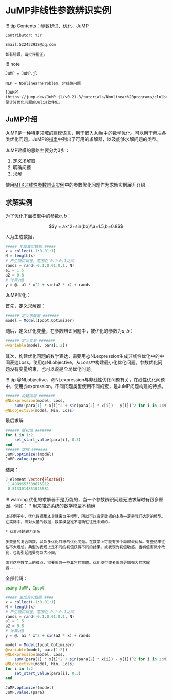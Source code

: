 # JuMP非线性参数辨识实例

!!! tip
    Contents：参数辨识、优化、JuMP

    Contributor: YJY

    Email:522432938@qq.com

    如有错误，请批评指正。

!!! note

    JuMP = JuMP.jl

    NLP = NonlinearnProblem，非线性问题

    [JuMP](https://jump.dev/JuMP.jl/v0.21.8/tutorials/Nonlinear%20programs/clnlbeam/)是计算优化问题的Julia软件包。

## JuMP介绍

JuMP是一种特定领域的建模语言，用于嵌入Julia中的数学优化。可以用于解决各类优化问题。JuMP的[指南](https://jump.dev/JuMP.jl/v0.21.8/installation/)中列出了可用的求解器，以及能够求解问题的类型。

JuMP建模的思路主要分为3步：

1. 定义求解器
2. 明确问题
3. 求解

使用[MTK非线性参数辨识实例](./参数辨识实例_MTK.md)中的参数优化问题作为求解实例展开介绍

## 求解实例

为了优化下面模型中的参数$a,b$：

```math
y = ax^2+sin(bx)\\a=1.5,b=0.8
```  

人为生成数据，

```julia
##### 生成真实数据 #####
x = collect(-1:0.01:1)
N = length(x)
# 产生随机误差，范围在-0.1~0.1之间
rands = rand(-0.1:0.01:0.1, N)
a1 = 1.5
a2 = 0.8
# 计算y值
y = @. a1 * x^2 + sin(a2 * x) + rands
```

JuMP优化：

首先，定义求解器：

```julia
###### 定义求解器 #######
model = Model(Ipopt.Optimizer)
```

随后，定义优化变量，在参数辨识问题中，被优化的参数为$a,b$：

```julia
###### 定义变量 #######
@variable(model, para[1:2])
```

其次，构建优化问题的数学表达，需要用@NLexpression生成非线性优化中的中间表达Loss。使用@NLobjective，从Loss中构建最小化优化问题。参数优化问题没有变量约束，也可以说是全局优化问题。

!!! tip
    @NLobjective、@NLexpression与非线性优化问题有关，在线性优化问题中，使用@expression。不同问题类型使用不同的宏，是JuMP问题构建的特点。

```julia
###### 构建问题 #######
@NLexpression(model, Loss,
    sum((para[1] * x[i]^2 + sin(para[2] * x[i]) - y[i])^2 for i in 1:N))
@NLobjective(model, Min, Loss)
```

最后求解

```julia
###### 赋初值 #######
for i in 1:2
    set_start_value(para[i], 0.3)
end
###### 求解 #######
JuMP.optimize!(model)
JuMP.value.(para)
```

结果：

```julia
2-element Vector{Float64}:
 1.4989653389675912
 0.8133014851045581
```

!!! warning
    优化的求解器不是万能的，当一个参数辨识问题无法求解时有很多原因，例如：
    * 用来描述系统的数学模型不精确
    
    上述例子中，优化数据集本身就来自于模型，所以可以肯定数据的本质一定是我们选定的模型。在实际中，面对大量的数据，数学模型准不准确往往是未知的。

    * 优化问题较为复杂

    多变量的复合函数，以及多优化目标的优化问题。在数学上可能有多个局部最优解。有些结果往往不太理想，典型的表现上是不同的初值获得不同的结果。或表现为初值敏感，当初值有微小改变，也能引起结果的巨大不同。

    面对这些数学上的难点，需要采取一些其它的策略。优化模型或者采取更加强大的求解器......

全部代码：

```julia
using JuMP, Ipopt

##### 生成真实数据 ####
x = collect(-1:0.01:1)
N = length(x)
# 产生随机误差，范围在-0.1~0.1之间
rands = rand(-0.1:0.01:0.1, N)
a1 = 1.5
a2 = 0.8
# 计算y值
y = @. a1 * x^2 + sin(a2 * x) + rands

model = Model(Ipopt.Optimizer)
@variable(model, para[1:2])
@NLexpression(model, Loss,
    sum((para[1] * x[i]^2 + sin(para[2] * x[i]) - y[i])^2 for i in 1:N))
@NLobjective(model, Min, Loss)
for i in 1:2
    set_start_value(para[i], 0.3)
end

JuMP.optimize!(model)
JuMP.value.(para)
```